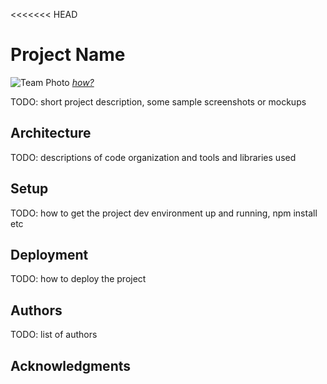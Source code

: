 <<<<<<< HEAD
# Project Name

![Team Photo](https://user-images.githubusercontent.com/51734801/117523005-6b8eda00-af84-11eb-88cc-781ae657319a.jpg)
[*how?*](https://help.github.com/articles/about-readmes/#relative-links-and-image-paths-in-readme-files)

TODO: short project description, some sample screenshots or mockups

## Architecture

TODO:  descriptions of code organization and tools and libraries used

## Setup

TODO: how to get the project dev environment up and running, npm install etc

## Deployment

TODO: how to deploy the project

## Authors

TODO: list of authors

## Acknowledgments

